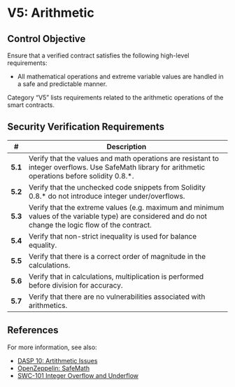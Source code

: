 # V5: Arithmetic

## Control Objective

Ensure that a verified contract satisfies the following high-level requirements:
* All mathematical operations and extreme variable values are handled in a safe and predictable manner.

Category “V5” lists requirements related to the arithmetic operations of the smart contracts.

## Security Verification Requirements

| # | Description |
| --- | --- |
| **5.1** | Verify that the values and math operations are resistant to integer overflows. Use SafeMath library for arithmetic operations before solidity 0.8.*. | 
| **5.2** | Verify that the unchecked code snippets from Solidity 0.8.* do not introduce integer under/overflows. | 
| **5.3** | Verify that the extreme values (e.g. maximum and minimum values of the variable type) are considered and do not change the logic flow of the contract. | 
| **5.4** | Verify that non-strict inequality is used for balance equality. | 
| **5.5** | Verify that there is a correct order of magnitude in the calculations. | 
| **5.6** | Verify that in calculations, multiplication is performed before division for accuracy. | 
| **5.7** | Verify that there are no vulnerabilities associated with arithmetics. | 

## References

For more information, see also:

* [DASP 10: Artithmetic Issues](https://www.dasp.co/#item-3)
* [OpenZeppelin: SafeMath](https://github.com/OpenZeppelin/openzeppelin-solidity/blob/master/contracts/math/SafeMath.sol)
* [SWC-101 Integer Overflow and Underflow](https://smartcontractsecurity.github.io/SWC-registry/docs/SWC-101)
